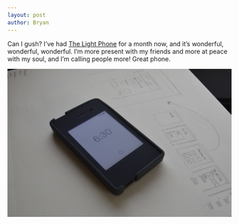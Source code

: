 ```yaml
---
layout: post
author: Bryan
---
```

Can I gush? I’ve had [The Light Phone](http://thelightphone.com/) for a month now, and it’s wonderful, wonderful, wonderful. I’m more present with my friends and more at peace with my soul, and I’m calling people more! Great phone.

![Lightphone](/assets/images/20200915_lightphone.jpg)
